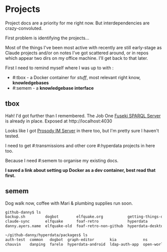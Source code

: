 # Projects

Project docs are a priority for me right now. But interdependencies are crazy-convoluted.

First problem is identifying the projects...

Most of the things I've been most active with recently are still early-stage as Claude projects and/or on notes I've got scattered around, or in repos which appear two dirs on my office machine. I'll get back to that later.

First I need to remind myself where I was up to with :

* #:tbox - a Docker container for *stuff*, most relevant right know, **knowledgebases**
* #:semem - a **knowledgebase interface**

## tbox

Hah! I'd got further than I remembered. The Job One [Fuseki SPARQL Server](https://jena.apache.org/documentation/fuseki2/) is already in place. Exposed at http://localhost:4030

Looks like I got [Prosody IM Server](https://prosody.im/) in there too, but I'm pretty sure I haven't tested.

I need to get #:transmissions and other core #:hyperdata projects in here too.

Because I need #:semem to organise my existing docs.

**I saved a link about setting up Docker as a dev container, best read that first.**

## semem

Dog walk now, coffee with Mari & plumbing supplies run soon. 






```sh
github-danny$ ls
backup.sh         dogbot        elfquake.org           getting-things-diced-on-paper  hyperdata-static   ls.txt       postcraft                server_      strandz     transmissions
claude-sync       elfquake      foaf-retro             hyperdata                      hyperdata-support  markor-docs  postcraft-raw-hyperdata  sparqlpress  temp
danny.ayers.name  elfquake-old  foaf-retro-non-github  hyperdata-desktop_ex-packages  jsbrains           mcp-o        postcraft-support        StoneRDF     trans-apps

~/github-danny/hyperdata/packages$ ls
auth-test  common   dogbot  graph-editor       kia            ns                    progressive-scraper  server       sparql-store-lite  strandz  trans-dev  utils
chauvin    danping  farelo  hyperdata-android  ldap-auth-app  open-world-interface  semem                sheltopusik  store-wrapper      tbox     trellis
```
